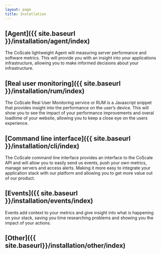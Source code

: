 ```yaml
---
layout: page
title: Installation
---
```


## [Agent]({{ site.baseurl }}/installation/agent/index)
The CoScale lightweight Agent will measuring server performance and software metrics. This will provide you with an insight into your applications infrastructure, allowing you to make informed decisions about your infrastructure.

## [Real user monitoring]({{ site.baseurl }}/installation/rum/index)
The CoScale Real User Monitoring service or RUM is a Javascript snippet that provides insight into the performance on the user’s device. This will show you to see the impact of your performance improvements and overal loadtime of your website, allowing you to keep a close eye on the users experience.

## [Command line interface]({{ site.baseurl }}/installation/cli/index)
The CoScale command line interface provides an interface to the CoScale API and will allow you to easily send us events, push your own metrics, manage servers and access alerts. Making it more easy to integrate your application stack with our platform and allowing you to get more value out of our product.

## [Events]({{ site.baseurl }}/installation/events/index)
Events add context to your metrics and give insight into what is happening on your stack, saving you time researching problems and showing you the impact of your actions.

## [Other]({{ site.baseurl}}/installation/other/index)

